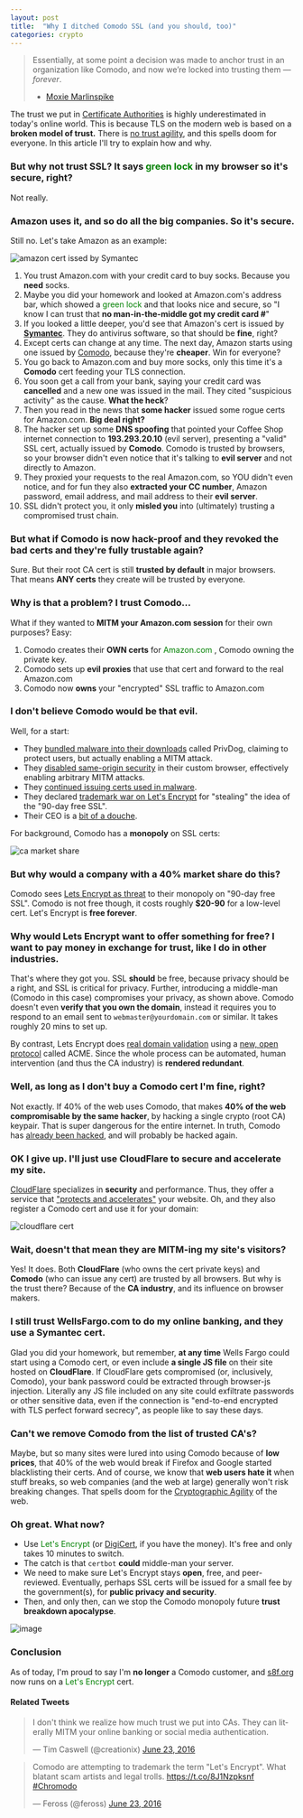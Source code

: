 ```yaml
---
layout: post
title:  "Why I ditched Comodo SSL (and you should, too)"
categories: crypto
---
```


> Essentially, at some point a decision was made to anchor trust in an organization like Comodo, and now we’re locked into trusting them — _forever_.
> - [Moxie Marlinspike](https://moxie.org/blog/ssl-and-the-future-of-authenticity/)

The trust we put in [Certificate Authorities](https://en.wikipedia.org/wiki/Certificate_authority) is highly underestimated in today's online world. This is because TLS on the modern web is based on a **broken model of trust.** There is [no trust agility](https://moxie.org/blog/ssl-and-the-future-of-authenticity/), and this spells doom for everyone. In this article I'll try to explain how and why.

### But why not trust SSL? It says <span style="color:green">green lock <i class="fa fa-fw fa-lock"></i></span> in my browser so it's secure, right?

Not really.

### Amazon uses it, and so do all the big companies. So it's secure.

Still no. Let's take Amazon as an example:

![amazon cert issed by Symantec](/files/amazon_cert.png)

1. You trust Amazon.com with your credit card to buy socks. Because you **need** socks.
2. Maybe you did your homework and looked at Amazon.com's address bar, which showed a <span style="color:green">green lock <i class="fa fa-fw fa-lock"></i></span> and that looks nice and secure, so "I know I can trust that **no man-in-the-middle got my credit card #**"
3. If you looked a little deeper, you'd see that Amazon's cert is issued by **[Symantec](https://en.wikipedia.org/wiki/Symantec)**. They do antivirus software, so that should be **fine**, right?
4. Except certs can change at any time. The next day, Amazon starts using one issued by [Comodo](https://en.wikipedia.org/wiki/Comodo_Group), because they're **cheaper**. Win for everyone?
5. You go back to Amazon.com and buy more socks, only this time it's a **Comodo** cert feeding your TLS connection.
6. You soon get a call from your bank, saying your credit card was **cancelled** and a new one was issued in the mail. They cited "suspicious activity" as the cause. **What the heck**?
7. Then you read in the news that **some hacker** issued some rogue certs for Amazon.com. **Big deal right?**
8. The hacker set up some **DNS spoofing** that pointed your Coffee Shop internet connection to **193.293.20.10** (evil server), presenting a "valid" SSL cert, actually issued by **Comodo**. Comodo is trusted by browsers, so your browser didn't even notice that it's talking to **evil server** and not directly to Amazon.
9. They proxied your requests to the real Amazon.com, so YOU didn't even notice, and for fun they also **extracted your CC number**, Amazon password, email address, and mail address to their **evil server**.
10. SSL didn't protect you, it only **misled you** into (ultimately) trusting a compromised trust chain.

### But what if Comodo is now hack-proof and they revoked the bad certs and they're fully trustable again?

Sure. But their root CA cert is still **trusted by default** in major browsers. That means **ANY certs** they create will be trusted by everyone.

### Why is that a problem? I trust Comodo...

What if they wanted to **MITM your Amazon.com session** for their own purposes? Easy:

1. Comodo creates their **OWN certs** for <span style="color:green">Amazon.com <i class="fa fa-fw fa-lock"></i></span>, Comodo owning the private key.
2. Comodo sets up **evil proxies** that use that cert and forward to the real Amazon.com
3. Comodo now **owns** your "encrypted" SSL traffic to Amazon.com

### I don't believe Comodo would be that evil.

Well, for a start:

- They [bundled malware into their downloads](http://www.pcworld.com/article/2887632/secure-advertising-tool-privdog-compromises-https-security.html) called PrivDog, claiming to protect users, but actually enabling a MITM attack.
- They [disabled same-origin security](https://bugs.chromium.org/p/project-zero/issues/detail?id=704) in their custom browser, effectively enabling arbitrary MITM attacks.
- They [continued issuing certs used in malware](http://www.cnet.com/forums/discussions/comodo-continue-to-to-issue-certificates-to-known-malware-343022/).
- They declared [trademark war on Let's Encrypt](https://letsencrypt.org/2016/06/23/defending-our-brand.html) for "stealing" the idea of the "90-day free SSL".
- Their CEO is a [bit of a douche](https://twitter.com/feross/status/746102800531128320).

For background, Comodo has a **monopoly** on SSL certs:

![ca market share](/files/ca_market_share.png)

### But why would a company with a 40% market share do this?

Comodo sees [Lets Encrypt as threat](https://forums.comodo.com/general-discussion-off-topic-anything-and-everything/shame-on-you-comodo-t115958.0.html;msg837411#msg837411) to their monopoly on "90-day free SSL". Comodo is not free though, it costs roughly **$20-90** for a low-level cert. Let's Encrypt is **free forever**.

### Why would Lets Encrypt want to offer something for free? I want to pay money in exchange for trust, like I do in other industries.

That's where they got you. SSL **should** be free, because privacy should be a right, and SSL is critical for privacy. Further, introducing a middle-man (Comodo in this case) compromises your privacy, as shown above. Comodo doesn't even **verify that you own the domain**, instead it requires you to respond to an email sent to `webmaster@yourdomain.com` or similar. It takes roughly 20 mins to set up.

By contrast, Lets Encrypt does [real domain validation](https://letsencrypt.org/how-it-works/) using a [new, open protocol](https://tools.ietf.org/html/draft-ietf-acme-acme-02) called ACME. Since the whole process can be automated, human intervention (and thus the CA industry) is **rendered redundant**.

### Well, as long as I don't buy a Comodo cert I'm fine, right?

Not exactly. If 40% of the web uses Comodo, that makes **40% of the web compromisable by the same hacker**, by hacking a single crypto (root CA) keypair. That is super dangerous for the entire internet. In truth, Comodo has [already been hacked](https://en.wikipedia.org/wiki/Comodo_Group#Certificate_hacking), and will probably be hacked again.

### OK I give up. I'll just use CloudFlare to secure and accelerate my site.

[CloudFlare](https://www.cloudflare.com/) specializes in **security** and performance. Thus, they offer a service that ["protects and accelerates"](https://www.cloudflare.com/overview/) your website. Oh, and they also register a Comodo cert and use it for your domain:

![cloudflare cert](/files/cloudflare_cert.png)

### Wait, doesn't that mean they are MITM-ing my site's visitors?

Yes! It does. Both **CloudFlare** (who owns the cert private keys) and **Comodo** (who can issue any cert) are trusted by all browsers. But why is the trust there? Because of the **CA industry**, and its influence on browser makers.

### I still trust WellsFargo.com to do my online banking, and they use a Symantec cert.

Glad you did your homework, but remember, **at any time** Wells Fargo could start using a Comodo cert, or even include **a single JS file** on their site hosted on **CloudFlare**. If CloudFlare gets compromised (or, inclusively, Comodo), your bank password could be extracted through browser-js injection. Literally any JS file included on any site could exfiltrate passwords or other sensitive data, even if the connection is "end-to-end encrypted with TLS perfect forward secrecy", as people like to say these days.

### Can't we remove Comodo from the list of trusted CA's?

Maybe, but so many sites were lured into using Comodo because of **low prices**, that 40% of the web would break if Firefox and Google started blacklisting their certs. And of course, we know that **web users hate it** when stuff breaks, so web companies (and the web at large) generally won't risk breaking changes. That spells doom for the [Cryptographic Agility](https://www.imperialviolet.org/2016/05/16/agility.html) of the web.

### Oh great. What now?

- Use <span style="color:green">Let's Encrypt <i class="fa fa-fw fa-lock"></i></span> (or [DigiCert](https://www.digicert.com/), if you have the money). It's free and only takes 10 minutes to switch.
- The catch is that `certbot` **could** middle-man your server.
- We need to make sure Let's Encrypt stays **open**, free, and peer-reviewed. Eventually, perhaps SSL certs will be issued for a small fee by the government(s), for **public privacy and security**.
- Then, and only then, can we stop the Comodo monopoly future **trust breakdown apocalypse**.

![image](/files/no_comodo.png)

### Conclusion

As of today, I'm proud to say I'm **no longer** a Comodo customer, and [s8f.org](https://s8f.org/) now runs on a <span style="color:green">Let's Encrypt <i class="fa fa-fw fa-lock"></i></span> cert.

#### Related Tweets

<blockquote class="twitter-tweet" data-lang="en"><p lang="en" dir="ltr">I don&#39;t think we realize how much trust we put into CAs.  They can literally MITM your online banking or social media authentication.</p>&mdash; Tim Caswell (@creationix) <a href="https://twitter.com/creationix/status/746087130284306433">June 23, 2016</a></blockquote>
<script async src="//platform.twitter.com/widgets.js" charset="utf-8"></script>

<blockquote class="twitter-tweet" data-lang="en"><p lang="en" dir="ltr">Comodo are attempting to trademark the term &quot;Let&#39;s Encrypt&quot;. What blatant scam artists and legal trolls. <a href="https://t.co/8J1Nzpksnf">https://t.co/8J1Nzpksnf</a> <a href="https://twitter.com/hashtag/Chromodo?src=hash">#Chromodo</a></p>&mdash; Feross (@feross) <a href="https://twitter.com/feross/status/746082550205059072">June 23, 2016</a></blockquote>
<script async src="//platform.twitter.com/widgets.js" charset="utf-8"></script>


